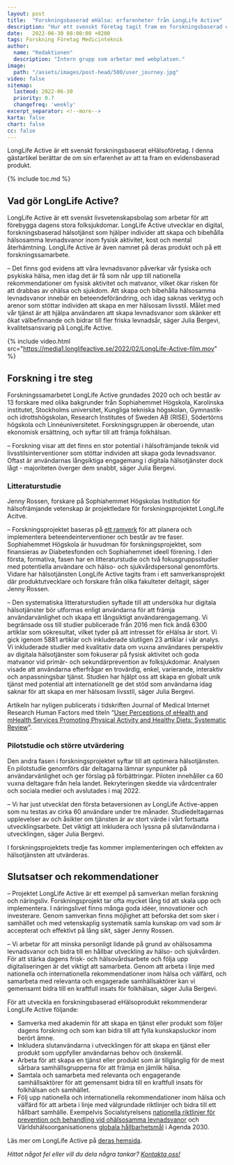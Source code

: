 ```yaml
---
layout: post
title:  "Forskningsbaserad eHälsa: erfarenheter från LongLife Active"
description: "Hur ett svenskt företag tagit fram en forskningsbaserad eHälsoprodukt"
date:   2022-06-30 08:00:00 +0200
tags: Forskning Företag Medicinteknik
author:
  name: "Redaktionen"
  description: "Intern grupp som arbetar med webplatsen."
image:
  path: "/assets/images/post-head/500/user_journey.jpg"
video: false
sitemap:
  lastmod: 2022-06-30
  priority: 0.7
  changefreq: 'weekly'
excerpt_separator: <!--more-->
karta: false
chart: false
cc: false
---
```


LongLife Active är ett svenskt forskningsbaserat eHälsoföretag. I denna gästartikel berättar de om sin erfarenhet av att ta fram en evidensbaserad produkt.

<!--more-->

{% include toc.md %}

## Vad gör LongLife Active?
LongLife Active är ett svenskt livsvetenskapsbolag som arbetar för att förebygga dagens stora folksjukdomar. LongLife Active utvecklar en digital, forskningsbaserad hälsotjänst som hjälper individer att skapa och bibehålla hälsosamma levnadsvanor inom fysisk aktivitet, kost och mental återhämtning. LongLife Active är även namnet på deras produkt och på ett forskningssamarbete.

– Det finns god evidens att våra levnadsvanor påverkar vår fysiska och psykiska hälsa, men idag det är få som når upp till nationella rekommendationer om fysisk aktivitet och matvanor, vilket ökar risken för att drabbas av ohälsa och sjukdom. Att skapa och bibehålla hälsosamma levnadsvanor innebär en beteendeförändring, och idag saknas verktyg och arenor som stöttar individen att skapa en mer hälsosam livsstil. Målet med vår tjänst är att hjälpa användaren att skapa levnadsvanor som skänker ett ökat välbefinnande och bidrar till fler friska levnadsår, säger Julia Bergevi, kvalitetsansvarig på LongLife Active.

{% include video.html src="https://media1.longlifeactive.se/2022/02/LongLife-Active-film.mov" %}

## Forskning i tre steg
Forskningssamarbetet LongLife Active grundades 2020 och och består av 13 forskare med olika bakgrunder från Sophiahemmet Högskola, Karolinska institutet, Stockholms universitet, Kungliga tekniska högskolan, Gymnastik- och idrottshögskolan, Research Institutes of Sweden AB (RISE), Södertörns högskola och Linnéuniversitetet. Forskningsgruppen är oberoende, utan ekonomisk ersättning, och syftar till att främja folkhälsan.

– Forskning visar att det finns en stor potential i hälsofrämjande teknik vid livsstilsinterventioner som stöttar individen att skapa goda levnadsvanor. Oftast är användarnas långsiktiga engagemang i digitala hälsotjänster dock lågt - majoriteten överger dem snabbt, säger Julia Bergevi.

### Litteraturstudie
Jenny Rossen, forskare på Sophiahemmet Högskolas Institution för hälsofrämjande vetenskap är projektledare för forskningsprojektet LongLife Acitve. 

– Forskningsprojektet baseras på [ett ramverk](https://eprints.soton.ac.uk/425043/1/3275_1430_1_PB.pdf) för att planera och implementera beteendeinterventioner och består av tre faser. Sophiahemmet Högskola är huvudman för forskningsprojektet, som finansieras av Diabetesfonden och Sophiahemmet ideell förening. I den första, formativa, fasen har en litteraturstudie och två fokusgruppsstudier med potentiella användare och hälso- och sjukvårdspersonal genomförts. Vidare har hälsotjänsten LongLife Active tagits fram i ett samverkansprojekt där produktutvecklare och forskare från olika fakulteter deltagit, säger Jenny Rossen. 

– Den systematiska litteraturstudien syftade till att undersöka hur digitala hälsotjänster bör utformas enligt användarna för att främja användarvänlighet och skapa ett långsiktigt användarengagemang. Vi begränsade oss till studier publicerade från 2016 men fick ändå 6300 artiklar som sökresultat, vilket tyder på att intresset för eHälsa är stort. Vi gick igenom 5881 artiklar och inkluderade slutligen 23 artiklar i vår analys. Vi inkluderade studier med kvalitativ data om vuxna användares perspektiv av digitala hälsotjänster som fokuserar på fysisk aktivitet och goda matvanor vid primär- och sekundärprevention av folksjukdomar. Analysen visade att användarna efterfrågar en trovärdig, enkel, varierande, interaktiv och anpassningsbar tjänst. Studien har hjälpt oss att skapa en globalt unik tjänst med potential att internationellt ge det stöd som användarna idag saknar för att skapa en mer hälsosam livsstil, säger Julia Bergevi.

Artikeln har nyligen publicerats i tidskriften Journal of Medical Internet Research Human Factors med titeln “[User Perceptions of eHealth and mHealth Services Promoting Physical Activity and Healthy Diets: Systematic Review](https://humanfactors.jmir.org/2022/2/e34278)”.

### Pilotstudie och större utvärdering
Den andra fasen i forskningsprojektet syftar till att optimera hälsotjänsten. En pilotstudie genomförs där deltagarna lämnar synpunkter på användarvänlighet och ger förslag på förbättringar. Piloten innehåller ca 60 vuxna deltagare från hela landet. Rekryteringen skedde via vårdcentraler och sociala medier och avslutades i maj 2022.

– Vi har just utvecklat den första betaversionen av LongLife Active-appen som nu testas av cirka 60 användare under tre månader. Studiedeltagarnas upplevelser av och åsikter om tjänsten är av stort värde i vårt fortsatta utvecklingsarbete. Det viktigt att inkludera och lyssna på slutanvändarna i utvecklingen, säger Julia Bergevi.

I forskningsprojektets tredje fas kommer implementeringen och effekten av hälsotjänsten att utvärderas.

## Slutsatser och rekommendationer
– Projektet LongLife Active är ett exempel på samverkan mellan forskning och näringsliv. Forskningsprojekt tar ofta mycket lång tid att skala upp och implementera. I näringslivet finns många goda idéer, innovationer och investerare. Genom samverkan finns möjlighet att beforska det som sker i samhället och med vetenskaplig systematik samla kunskap om vad som är accepterat och effektivt på lång sikt, säger Jenny Rossen. 

– Vi arbetar för att minska personligt lidande på grund av ohälsosamma levnadsvanor och bidra till en hållbar utveckling av hälso- och sjukvården. För att stärka dagens frisk- och hälsovårdsarbete och följa upp digitaliseringen är det viktigt att samarbeta. Genom att arbeta i linje med nationella och internationella rekommendationer inom hälsa och välfärd, och samarbeta med relevanta och engagerade samhällsaktörer kan vi gemensamt bidra till en kraftfull insats för folkhälsan, säger Julia Bergevi. 

För att utveckla en forskningsbaserad eHälsoprodukt rekommenderar LongLife Active följande:

* Samverka med akademin för att skapa en tjänst eller produkt som följer dagens forskning och som kan bidra till att fylla kunskapsluckor inom berört ämne.
* Inkludera slutanvändarna i utvecklingen för att skapa en tjänst eller produkt som uppfyller användarnas behov och önskemål. 
* Arbeta för att skapa en tjänst eller produkt som är tillgänglig för de mest sårbara samhällsgrupperna för att främja en jämlik hälsa.
* Samtala och samarbeta med relevanta och engagerande samhällsaktörer för att gemensamt bidra till en kraftfull insats för folkhälsan och samhället.
* Följ upp nationella och internationella rekommendationer inom hälsa och välfärd för att arbeta i linje med välgrundade riktlinjer och bidra till ett hållbart samhälle. Exempelvis Socialstyrelsens [nationella riktlinjer för prevention och behandling vid ohälsosamma levnadsvanor](https://www.socialstyrelsen.se/kunskapsstod-och-regler/regler-och-riktlinjer/nationella-riktlinjer/riktlinjer-och-utvarderingar/levnadsvanor/) och Världshälsoorganisationens [globala hållbarhetsmål](https://www.globalamalen.se/) i Agenda 2030.

Läs mer om LongLife Active på [deras hemsida](https://longlifeactive.se/).

_Hittat något fel eller vill du dela några tankar? [Kontakta oss!](/index.html#form-message)_